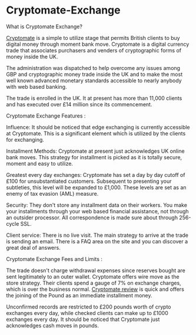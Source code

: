 # Cryptomate-Exchange

What is Cryptomate Exchange? 

<a href=" https://coinpedia.org/exchange/cryptomate/">Cryptomate</A> is a simple to utilize stage that permits British clients to buy digital money through moment bank move. Cryptomate is a digital currency trade that associates purchasers and venders of cryptographic forms of money inside the UK. 

The administration was dispatched to help overcome any issues among GBP and cryptographic money trade inside the UK and to make the most well known advanced monetary standards accessible to nearly anybody with web based banking. 

The trade is enrolled in the UK. It at present has more than 11,000 clients and has executed over £14 million since its commencement. 

Cryptomate Exchange Features :

Influence: It should be noticed that edge exchanging is currently accessible at Cryptomate. This is a significant element which is utilized by the clients for exchanging. 

Installment Methods: Cryptomate at present just acknowledges UK online bank moves. This strategy for installment is picked as it is totally secure, moment and easy to utilize. 

Greatest every day exchanges: Cryptomate has set a day by day cutoff of £100 for unsubstantiated customers. Subsequent to presenting your subtleties, this level will be expanded to £1,000. These levels are set as an enemy of tax evasion (AML) measure. 

Security: They don't store any installment data on their workers. You make your installments through your web based financial assistance, not through an outsider processor. All correspondence is made sure about through 256-cycle SSL. 

Client service: There is no live visit. The main strategy to arrive at the trade is sending an email. There is a FAQ area on the site and you can discover a great deal of answers.

Cryptomate Exchange Fees and Limits :

The trade doesn't charge withdrawal expenses since reserves bought are sent legitimately to an outer wallet. Cryptomate offers wire move as the store strategy. Their clients spend a gauge of 7% on exchange charges, which is over the business normal. <a href=" https://coinpedia.org/exchange/cryptomate/">Cryptomate review</A> is quick and offers the joining of the Pound as an immediate installment money. 

Unconfirmed records are restricted to £200 pounds worth of crypto exchanges every day, while checked clients can make up to £1000 exchanges every day. It should be noticed that Cryptomate just acknowledges cash moves in pounds.
